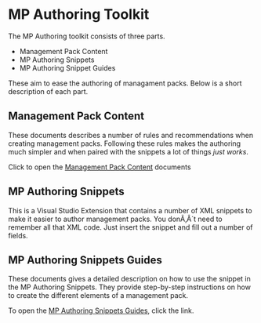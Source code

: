 # MP Authoring Toolkit

The MP Authoring toolkit consists of three parts.

+ Management Pack Content
+ MP Authoring Snippets
+ MP Authoring Snippet Guides

These aim to ease the authoring of managament packs. Below is a short description of each part.


## Management Pack Content
These documents describes a number of rules and recommendations when creating management packs. Following these rules makes the authoring much simpler and when paired with the snippets a lot of things *just works*. 

Click to open the [Management Pack Content](content_toc.html) documents


## MP Authoring Snippets 
This is a Visual Studio Extension that contains a number of XML snippets to make it easier to author management packs. You donÃ‚Â´t need to remember all that XML code. Just insert the snippet and fill out a number of fields.


## MP Authoring Snippets Guides
These documents gives a detailed description on how to use the snippet in the MP Authoring Snippets. They provide step-by-step instructions on how to create the different elements of a management pack.

To open the [MP Authoring Snippets Guides](guides_toc.html), click the link.
